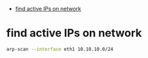 * [find active IPs on network](#find-active-IPs-on-network)

# find active IPs on network
```sh
arp-scan --interface eth1 10.10.10.0/24
```
